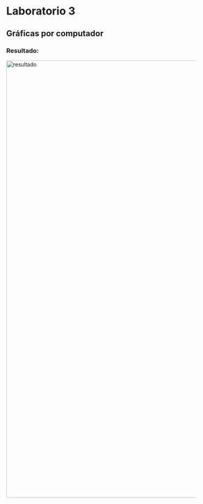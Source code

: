 # Laboratorio 3
## Gráficas por computador
### Resultado:
<img width="1159" alt="resultado" src="https://user-images.githubusercontent.com/64100118/198222045-e318cd4b-5bd8-4d7b-8598-911a122dc2a2.png">
